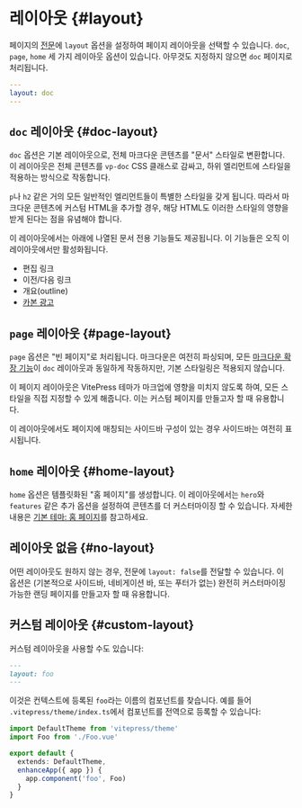 # 레이아웃 {#layout}

페이지의 [전문](./frontmatter-config)에 `layout` 옵션을 설정하여 페이지 레이아웃을 선택할 수 있습니다. `doc`, `page`, `home` 세 가지 레이아웃 옵션이 있습니다. 아무것도 지정하지 않으면 `doc` 페이지로 처리됩니다.

```yaml
---
layout: doc
---
```

## `doc` 레이아웃 {#doc-layout}

`doc` 옵션은 기본 레이아웃으로, 전체 마크다운 콘텐츠를 "문서" 스타일로 변환합니다. 이 레이아웃은 전체 콘텐츠를 `vp-doc` CSS 클래스로 감싸고, 하위 엘리먼트에 스타일을 적용하는 방식으로 작동합니다.

`p`나 `h2` 같은 거의 모든 일반적인 엘리먼트들이 특별한 스타일을 갖게 됩니다. 따라서 마크다운 콘텐츠에 커스텀 HTML을 추가할 경우, 해당 HTML도 이러한 스타일의 영향을 받게 된다는 점을 유념해야 합니다.

이 레이아웃에서는 아래에 나열된 문서 전용 기능들도 제공됩니다. 이 기능들은 오직 이 레이아웃에서만 활성화됩니다.

- 편집 링크
- 이전/다음 링크
- 개요(outline)
- [카본 광고](./default-theme-carbon-ads)

## `page` 레이아웃 {#page-layout}

`page` 옵션은 "빈 페이지"로 처리됩니다. 마크다운은 여전히 파싱되며, 모든 [마크다운 확장 기능](../guide/markdown)이 `doc` 레이아웃과 동일하게 작동하지만, 기본 스타일링은 적용되지 않습니다.

이 페이지 레이아웃은 VitePress 테마가 마크업에 영향을 미치지 않도록 하여, 모든 스타일을 직접 지정할 수 있게 해줍니다. 이는 커스텀 페이지를 만들고자 할 때 유용합니다.

이 레이아웃에서도 페이지에 매칭되는 사이드바 구성이 있는 경우 사이드바는 여전히 표시됩니다.

## `home` 레이아웃 {#home-layout}

`home` 옵션은 템플릿화된 "홈 페이지"를 생성합니다. 이 레이아웃에서는 `hero`와 `features` 같은 추가 옵션을 설정하여 콘텐츠를 더 커스터마이징 할 수 있습니다. 자세한 내용은 [기본 테마: 홈 페이지](./default-theme-home-page)를 참고하세요.

## 레이아웃 없음 {#no-layout}

어떤 레이아웃도 원하지 않는 경우, 전문에 `layout: false`를 전달할 수 있습니다. 이 옵션은 (기본적으로 사이드바, 네비게이션 바, 또는 푸터가 없는) 완전히 커스터마이징 가능한 랜딩 페이지를 만들고자 할 때 유용합니다.

## 커스텀 레이아웃 {#custom-layout}

커스텀 레이아웃을 사용할 수도 있습니다:

```md
---
layout: foo
---
```

이것은 컨텍스트에 등록된 `foo`라는 이름의 컴포넌트를 찾습니다. 예를 들어 `.vitepress/theme/index.ts`에서 컴포넌트를 전역으로 등록할 수 있습니다:

```ts
import DefaultTheme from 'vitepress/theme'
import Foo from './Foo.vue'

export default {
  extends: DefaultTheme,
  enhanceApp({ app }) {
    app.component('foo', Foo)
  }
}
```
